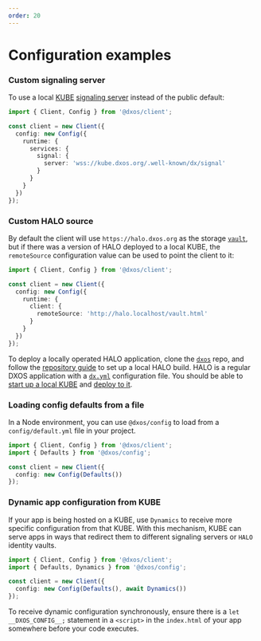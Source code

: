 ```yaml
---
order: 20
---
```


# Configuration examples

### Custom signaling server

To use a local [KUBE](../glossary#kube) [signaling server](../glossary#signaling-service) instead of the public default:

```ts file=./snippets/create-with-signal-server.ts#L5-
import { Client, Config } from '@dxos/client';

const client = new Client({
  config: new Config({
    runtime: {
      services: {
        signal: {
          server: 'wss://kube.dxos.org/.well-known/dx/signal'
        }
      }
    }
  })
});
```

### Custom HALO source

By default the client will use `https://halo.dxos.org` as the storage [`vault`](../glossary#vault), but if there was a version of HALO deployed to a local KUBE, the `remoteSource` configuration value can be used to point the client to it:

```ts file=./snippets/create-with-custom-vault.ts#L5-
import { Client, Config } from '@dxos/client';

const client = new Client({
  config: new Config({
    runtime: {
      client: {
        remoteSource: 'http://halo.localhost/vault.html'
      }
    }
  })
});
```

To deploy a locally operated HALO application, clone the [`dxos`](https://github.com/dxos/dxos) repo, and follow the [repository guide](https://github.com/dxos/dxos/tree/main/REPOSITORY_GUIDE.md) to set up a local HALO build. HALO is a regular DXOS application with a [`dx.yml`](../cli/publishing) configuration file. You should be able to [start up a local KUBE](../quick-start#starting-a-kube) and [deploy to it](../quick-start#deploying-your-app-to-a-kube).

### Loading config defaults from a file

In a Node environment, you can use `@dxos/config` to load from a `config/default.yml` file in your project.

```ts file=./snippets/create-with-defaults.ts#L5-
import { Client, Config } from '@dxos/client';
import { Defaults } from '@dxos/config';

const client = new Client({
  config: new Config(Defaults())
});
```

### Dynamic app configuration from KUBE

If your app is being hosted on a KUBE, use `Dynamics` to receive more specific configuration from that KUBE. With this mechanism, KUBE can serve apps in ways that redirect them to different signaling servers or `HALO` identity vaults.

```ts file=./snippets/create-with-dynamics.ts#L5-
import { Client, Config } from '@dxos/client';
import { Defaults, Dynamics } from '@dxos/config';

const client = new Client({
  config: new Config(Defaults(), await Dynamics())
});
```

To receive dynamic configuration synchronously, ensure there is a `let __DXOS_CONFIG__;` statement in a `<script>` in the `index.html` of your app somewhere before your code executes.

